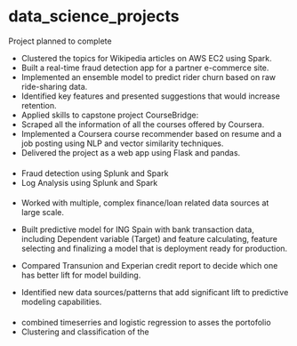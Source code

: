 # data_science_projects
Project planned to complete


* Clustered the topics for Wikipedia articles on AWS EC2 using Spark.
* Built a real-time fraud detection app for a partner e-commerce site.
* Implemented an ensemble model to predict rider churn based on raw ride-sharing data.
* Identified key features and presented suggestions that would increase retention.
* Applied skills to capstone project CourseBridge:
* Scraped all the information of all the courses offered by Coursera.
* Implemented a Coursera course recommender based on resume and a job posting using NLP and vector similarity techniques.
* Delivered the project as a web app using Flask and pandas.
####

* Fraud detection using Splunk and Spark
* Log Analysis using Splunk and Spark
####
* Worked with multiple, complex finance/loan related data sources at large scale.
* Built predictive model for ING Spain with bank transaction data, including Dependent variable
(Target) and feature calculating, feature selecting and finalizing a model that is deployment ready
for production.
* Compared Transunion and Experian credit report to decide which one has better lift for model
building.

* Identified new data sources/patterns that add significant lift to predictive modeling capabilities.

####
* combined timeserries and logistic regression to asses the portofolio
* Clustering and classification of the 
